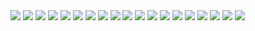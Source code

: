 <img src="https://i.ibb.co/YWysBgk/jujutsu-kaisen-256-1.jpg">
<img src="https://i.ibb.co/tsHqnqD/jujutsu-kaisen-256-3.jpg">
<img src="https://i.ibb.co/5cbcZV6/jujutsu-kaisen-256-4.jpg">
<img src="https://i.ibb.co/r0PqVvP/jujutsu-kaisen-256-5.jpg">
<img src="https://i.ibb.co/GQG0K5z/jujutsu-kaisen-256-6.jpg">
<img src="https://i.ibb.co/1bxgZQh/jujutsu-kaisen-256-7.jpg">
<img src="https://i.ibb.co/6YgCP5j/jujutsu-kaisen-256-8.jpg">
<img src="https://i.ibb.co/KXkpMCm/jujutsu-kaisen-256-9.jpg">
<img src="https://i.ibb.co/1JWjgBC/jujutsu-kaisen-256-10.jpg">
<img src="https://i.ibb.co/Nydv0Rv/jujutsu-kaisen-256-11.jpg">
<img src="https://i.ibb.co/PwVFGTq/jujutsu-kaisen-256-12.jpg">
<img src="https://i.ibb.co/pb10m46/jujutsu-kaisen-256-13.jpg">
<img src="https://i.ibb.co/yB9nQkR/jujutsu-kaisen-256-14.jpg">
<img src="https://i.ibb.co/LC2LbQR/jujutsu-kaisen-256-15.jpg">
<img src="https://i.ibb.co/qy3HKZs/jujutsu-kaisen-256-16.jpg">
<img src="https://i.ibb.co/vmtt4pD/jujutsu-kaisen-256-17.jpg">
<img src="https://i.ibb.co/BNRxg7Q/jujutsu-kaisen-256-18.jpg">
<img src="https://i.ibb.co/F59NxS3/jujutsu-kaisen-256-19.jpg">
<img src="https://i.ibb.co/d4W5Nmp/jujutsu-kaisen-256-20.jpg">
